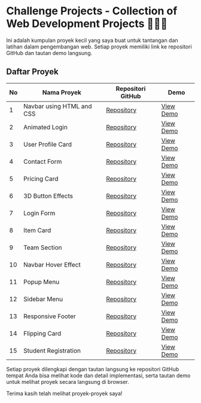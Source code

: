 # Challenge Projects - Collection of Web Development Projects 👨🏻‍💻

Ini adalah kumpulan proyek kecil yang saya buat untuk tantangan dan latihan dalam pengembangan web. Setiap proyek memiliki link ke repositori GitHub dan tautan demo langsung.

## Daftar Proyek

| No | Nama Proyek | Repositori GitHub | Demo |
|----|-------------|-------------------|------|
| 1  | Navbar using HTML and CSS | [Repository](https://github.com/muhammadfariddd/Challenge-Project/tree/master/Navbar%20using%20HTML%20and%20CSS) | [View Demo](https://muhammadfariddd.github.io/Challenge-Project/Navbar%20using%20HTML%20and%20CSS/) |
| 2  | Animated Login | [Repository](https://github.com/muhammadfariddd/Challenge-Project/tree/master/Animated%20Login) | [View Demo](https://muhammadfariddd.github.io/Challenge-Project/Animated%20Login/) |
| 3  | User Profile Card | [Repository](https://github.com/muhammadfariddd/Challenge-Project/tree/master/User%20Profile%20Card) | [View Demo](https://muhammadfariddd.github.io/Challenge-Project/User%20Profile%20Card/) |
| 4  | Contact Form | [Repository](https://github.com/muhammadfariddd/Challenge-Project/tree/master/Contact%20Form) | [View Demo](https://muhammadfariddd.github.io/Challenge-Project/Contact%20Form/) |
| 5  | Pricing Card | [Repository](https://github.com/muhammadfariddd/Challenge-Project/tree/master/Pricing%20Card) | [View Demo](https://muhammadfariddd.github.io/Challenge-Project/Pricing%20Card/) |
| 6  | 3D Button Effects | [Repository](https://github.com/muhammadfariddd/Challenge-Project/tree/master/3D%20Buttons) | [View Demo](https://muhammadfariddd.github.io/Challenge-Project/3D%20Buttons/) |
| 7  | Login Form | [Repository](https://github.com/muhammadfariddd/Challenge-Project/tree/master/Login%20Form) | [View Demo](https://muhammadfariddd.github.io/Challenge-Project/Login%20Form/) |
| 8  | Item Card | [Repository](https://github.com/muhammadfariddd/Challenge-Project/tree/master/Item%20Card) | [View Demo](https://muhammadfariddd.github.io/Challenge-Project/Item%20Card/) |
| 9  | Team Section | [Repository](https://github.com/muhammadfariddd/Challenge-Project/tree/master/Team%20Section) | [View Demo](https://muhammadfariddd.github.io/Challenge-Project/Team%20Section/) |
| 10  | Navbar Hover Effect | [Repository](https://github.com/muhammadfariddd/Challenge-Project/tree/master/Navbar%20Hover%20Effect) | [View Demo](https://muhammadfariddd.github.io/Challenge-Project/Navbar%20Hover%20Effect/) |
| 11  | Popup Menu | [Repository](https://github.com/muhammadfariddd/Challenge-Project/tree/master/Popup%20Menu) | [View Demo](https://muhammadfariddd.github.io/Challenge-Project/Popup%20Menu/) |
| 12  | Sidebar Menu | [Repository](https://github.com/muhammadfariddd/Challenge-Project/tree/master/Sidebar%20Menu) | [View Demo](https://muhammadfariddd.github.io/Challenge-Project/Sidebar%20Menu/) |
| 13  | Responsive Footer | [Repository](https://github.com/muhammadfariddd/Challenge-Project/tree/master/Responsive%20Footer) | [View Demo](https://muhammadfariddd.github.io/Challenge-Project/Responsive%20Footer/) |
| 14  | Flipping Card | [Repository](https://github.com/muhammadfariddd/Challenge-Project/tree/master/Flipping%20Card) | [View Demo](https://muhammadfariddd.github.io/Challenge-Project/Flipping%20Card/) |
| 15  | Student Registration | [Repository](https://github.com/muhammadfariddd/Challenge-Project/tree/master/Student%20Registration) | [View Demo](https://muhammadfariddd.github.io/Challenge-Project/Student%20Registration/) |

Setiap proyek dilengkapi dengan tautan langsung ke repositori GitHub tempat Anda bisa melihat kode dan detail implementasi, serta tautan demo untuk melihat proyek secara langsung di browser.

Terima kasih telah melihat proyek-proyek saya!
